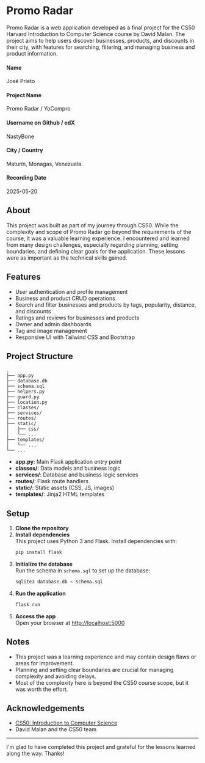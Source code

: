 # Promo Radar

Promo Radar is a web application developed as a final project for the CS50 Harvard Introduction to Computer Science course by David Malan. The project aims to help users discover businesses, products, and discounts in their city, with features for searching, filtering, and managing business and product information.

#### Name

José Prieto

#### Project Name

Promo Radar / YoCompro

#### Username on Github / edX

NastyBone

#### City / Country

Maturín, Monagas, Venezuela.

#### Recording Date

2025-05-20

## About

This project was built as part of my journey through CS50. While the complexity and scope of Promo Radar go beyond the requirements of the course, it was a valuable learning experience. I encountered and learned from many design challenges, especially regarding planning, setting boundaries, and defining clear goals for the application. These lessons were as important as the technical skills gained.

## Features

- User authentication and profile management
- Business and product CRUD operations
- Search and filter businesses and products by tags, popularity, distance, and discounts
- Ratings and reviews for businesses and products
- Owner and admin dashboards
- Tag and image management
- Responsive UI with Tailwind CSS and Bootstrap

## Project Structure

```
.
├── app.py
├── database.db
├── schema.sql
├── helpers.py
├── guard.py
├── location.py
├── classes/
├── services/
├── routes/
├── static/
│   ├── css/
│   └── ...
├── templates/
│   └── ...
└── ...
```

- **app.py**: Main Flask application entry point
- **classes/**: Data models and business logic
- **services/**: Database and business logic services
- **routes/**: Flask route handlers
- **static/**: Static assets (CSS, JS, images)
- **templates/**: Jinja2 HTML templates

## Setup

1. **Clone the repository**
2. **Install dependencies**  
   This project uses Python 3 and Flask. Install dependencies with:
   ```sh
   pip install flask
   ```
3. **Initialize the database**  
   Run the schema in `schema.sql` to set up the database:
   ```sh
   sqlite3 database.db < schema.sql
   ```
4. **Run the application**
   ```sh
   flask run
   ```
5. **Access the app**  
   Open your browser at [http://localhost:5000](http://localhost:5000)

## Notes

- This project was a learning experience and may contain design flaws or areas for improvement.
- Planning and setting clear boundaries are crucial for managing complexity and avoiding delays.
- Most of the complexity here is beyond the CS50 course scope, but it was worth the effort.

## Acknowledgements

- [CS50: Introduction to Computer Science](https://cs50.harvard.edu/)
- David Malan and the CS50 team

---

I'm glad to have completed this project and grateful for the lessons learned along the way. Thanks!
